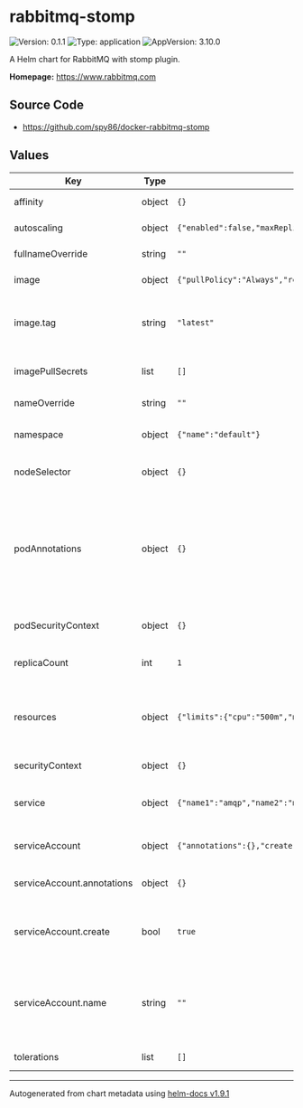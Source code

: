 # rabbitmq-stomp

![Version: 0.1.1](https://img.shields.io/badge/Version-0.1.1-informational?style=flat-square) ![Type: application](https://img.shields.io/badge/Type-application-informational?style=flat-square) ![AppVersion: 3.10.0](https://img.shields.io/badge/AppVersion-3.10.0-informational?style=flat-square)

A Helm chart for RabbitMQ with stomp plugin.

**Homepage:** <https://www.rabbitmq.com>

## Source Code

* <https://github.com/spy86/docker-rabbitmq-stomp>

## Values

| Key | Type | Default | Description |
|-----|------|---------|-------------|
| affinity | object | `{}` | Configuration for affinity |
| autoscaling | object | `{"enabled":false,"maxReplicas":100,"minReplicas":1,"targetCPUUtilizationPercentage":80,"targetMemoryUtilizationPercentage":80}` | Configuration for Autoscaling |
| fullnameOverride | string | `""` | Overrides the fullname |
| image | object | `{"pullPolicy":"Always","repository":"spy86/rabbitmq-stomp","tag":"latest"}` | Image to use for deploying |
| image.tag | string | `"latest"` | Overrides the image tag whose default is the chart appVersion. |
| imagePullSecrets | list | `[]` | Secret for container registry |
| nameOverride | string | `""` | Overrides the name |
| namespace | object | `{"name":"default"}` | Configure default namespace |
| nodeSelector | object | `{}` | Configuration for nodeSelector |
| podAnnotations | object | `{}` | Additional annotations will be added to the pods of this component as well as to your Deployments or StatefulSets used to create the pods. |
| podSecurityContext | object | `{}` | Pod SecurityContext settings |
| replicaCount | int | `1` | Configure the replicas for the pods |
| resources | object | `{"limits":{"cpu":"500m","memory":"2048M"},"requests":{"cpu":"20m","memory":"512Mi"}}` | Configuration for resources limits (CPU/MEM requests and limits) |
| securityContext | object | `{}` | SecurityContext settings |
| service | object | `{"name1":"amqp","name2":"mgmt-ui","name3":"stomp","port1":5672,"port2":15672,"port3":61613,"type":"ClusterIP"}` | Service Type which are use to expose service |
| serviceAccount | object | `{"annotations":{},"create":true,"name":""}` | Configuration for service account |
| serviceAccount.annotations | object | `{}` | Annotations to add to the service account |
| serviceAccount.create | bool | `true` | Specifies whether a service account should be created |
| serviceAccount.name | string | `""` | If not set and create is true, a name is generated using the fullname template |
| tolerations | list | `[]` | Configuration for tolerations |

----------------------------------------------
Autogenerated from chart metadata using [helm-docs v1.9.1](https://github.com/norwoodj/helm-docs/releases/v1.9.1)
